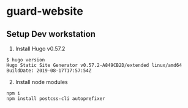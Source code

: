 # guard-website

## Setup Dev workstation

1. Install Hugo v0.57.2

```
$ hugo version
Hugo Static Site Generator v0.57.2-A849CB2D/extended linux/amd64 BuildDate: 2019-08-17T17:57:54Z
```

2. Install node modules

```console
npm i
npm install postcss-cli autoprefixer
```
